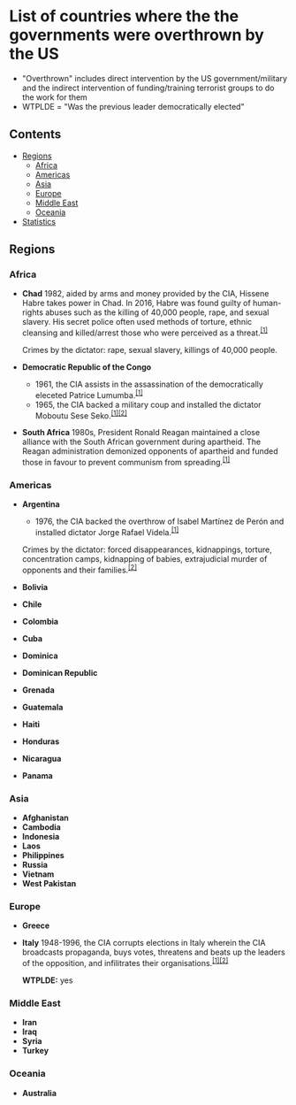 # List of countries where the the governments were overthrown by the US

* "Overthrown" includes direct intervention by the US government/military and the indirect intervention of funding/training terrorist groups to do the work for them
* WTPLDE = "Was the previous leader democratically elected"

## Contents

- [Regions](#regions)
  * [Africa](#africa)
  * [Americas](#americas)
  * [Asia](#asia)
  * [Europe](#europe)
  * [Middle East](#middle-east)
  * [Oceania](#oceania)
- [Statistics](#statistics)
  
## Regions

### Africa

- **Chad** 1982, aided by arms and money provided by the CIA, Hissene Habre takes power in Chad. In 2016, Habre was found guilty of human-rights abuses such as the killing of 40,000 people, rape, and sexual slavery. His secret police often used methods of torture, ethnic cleansing and killed/arrest those who were perceived as a threat.<sup>[[1]](https://en.wikipedia.org/wiki/Hissène_Habré#Support_of_the_U.S._and_France)</sup>

   Crimes by the dictator: rape, sexual slavery, killings of 40,000 people.
- **Democratic Republic of the Congo**
  *  1961, the CIA assists in the assassination of the democratically eleceted Patrice Lumumba.<sup>[[1]](https://en.wikipedia.org/wiki/Patrice_Lumumba#United_States_involvement)</sup>
  * 1965, the CIA backed a military coup and installed the dictator Moboutu Sese Seko.<sup>[[1]](https://en.wikipedia.org/wiki/CIA_activities_in_the_Democratic_Republic_of_the_Congo)[[2]](https://en.wikipedia.org/wiki/Mobutu_Sese_Seko#Coalition_government)</sup>
- **South Africa** 1980s, President Ronald Reagan maintained a close alliance with the South African government during apartheid. The Reagan administration demonized opponents of apartheid and funded those in favour to prevent communism from spreading.<sup>[[1]](https://www.salon.com/2011/02/05/ronald_reagan_apartheid_south_africa/)</sup>


### Americas

- **Argentina**
  *  1976, the CIA backed the overthrow of Isabel Martínez de Perón and installed dictator Jorge Rafael Videla.<sup>[[1]](https://en.wikipedia.org/wiki/Isabel_Martínez_de_Perón)</sup>
  
  Crimes by the dictator: forced disappearances, kidnappings, torture, concentration camps, kidnapping of babies, extrajudicial murder of opponents and their families.<sup>[[2]](https://en.wikipedia.org/wiki/Jorge_Rafael_Videla)</sup>
- **Bolivia**
- **Chile**
- **Colombia**
- **Cuba**
- **Dominica**
- **Dominican Republic**
- **Grenada**
- **Guatemala**
- **Haiti**
- **Honduras**
- **Nicaragua**
- **Panama**


### Asia

- **Afghanistan**
- **Cambodia**
- **Indonesia**
- **Laos**
- **Philippines**
- **Russia**
- **Vietnam**
- **West Pakistan**


### Europe

- **Greece**
- **Italy** 1948-1996, the CIA corrupts elections in Italy wherein the CIA broadcasts propaganda, buys votes, threatens and beats up the leaders of the opposition, and infilitrates their organisations.<sup>[[1]](https://en.wikipedia.org/wiki/CIA_activities_in_Italy)</sup><sup>[[2]](https://en.wikipedia.org/wiki/Italian_general_election,_1948#Superpower_influence)</sup>

   **WTPLDE:** yes


### Middle East

- **Iran**
- **Iraq**
- **Syria**
- **Turkey**


### Oceania

- **Australia**
